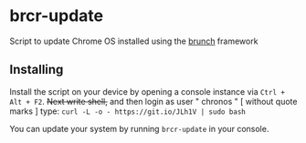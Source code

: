 # brcr-update
Script to update Chrome OS installed using the [brunch](https://github.com/sebanc/brunch) framework

## Installing
Install the script on your device by opening a console instance via `Ctrl + Alt + F2`. <s>Next write shell,</s> and then login as user " chronos " [ without quote marks ] type:  `curl -L -o - https://git.io/JLh1V | sudo bash`

You can update your system by running `brcr-update` in your console.
